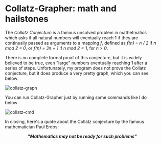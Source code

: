 # Collatz-Grapher: math and hailstones #

The <i>Collatz Conjecture</i> is a famous unsolved problem in mathetmatics which asks if all natural numbers will eventually reach 1 if they are continually passed  as arguments to a mapping <i>f</i>, defined as <i>f(n) = n / 2</i> if <i>n mod 2 = 0</i>, or <i>f(n) = 3n + 1</i> if <i>n mod 2 = 1</i>, for <i>n > 0</i>.

There is no complete formal proof of this conjecture, but it is widely believed to be true, even "large" numbers eventually reaching 1 after a series of steps. Unfortunately, my program does not prove the Collatz conjecture, but it does produce a very pretty graph, which you can see below:

 ![collatz-graph](https://github.com/jyoo980/collatz-grapher/blob/master/media/plot_10000.png) 

You can run Collatz-Grapher just by running some commands like I do below:

![collatz-cmd](https://github.com/jyoo980/collatz-grapher/blob/master/media/collatz_command.png)

In closing, here's a quote about the Collatz conjecture by the famous mathematician Paul Erdos:

<p align="center"><strong><i>"Mathematics may not be ready for such problems"</i></strong></p>
